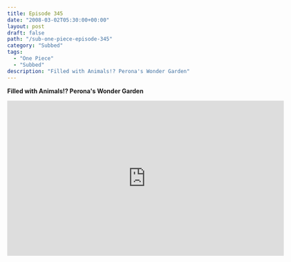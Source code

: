 ```yaml
---
title: Episode 345
date: "2008-03-02T05:30:00+00:00"
layout: post
draft: false
path: "/sub-one-piece-episode-345"
category: "Subbed"
tags:
  - "One Piece"
  - "Subbed"
description: "Filled with Animals!? Perona's Wonder Garden"
---
```


**Filled with Animals!? Perona's Wonder Garden**

<iframe width="640" height="360" src="https://www.rapidvideo.com/e/FXREQ7FDVP" frameborder="0" marginwidth=0 marginheight=0 scrolling=no allowfullscreen></iframe>

